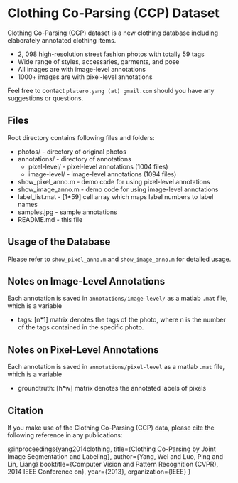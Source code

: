 Clothing Co-Parsing (CCP) Dataset
=================================

Clothing Co-Parsing (CCP) dataset is a new clothing database including elaborately annotated clothing items.

  - 2, 098 high-resolution street fashion photos with totally 59 tags
  - Wide range of styles, accessaries, garments, and pose
  - All images are with image-level annotations
  - 1000+ images are with pixel-level annotations

Feel free to contact `platero.yang (at) gmail.com` should you have any suggestions or questions.

Files
-----
Root directory contains following files and folders:
  - photos/                     - directory of original photos
  - annotations/                - directory of annotations
  	+ pixel-level/              - pixel-level annotations (1004 files)
  	+ image-level/              - image-level annotations (1094 files)
  - show_pixel_anno.m           - demo code for using pixel-level annotations
  - show_image_anno.m           - demo code for using image-level annotations 	
  - label_list.mat              - [1*59] cell array which maps label numbers to label names
  - samples.jpg                 - sample annotations
  - README.md                   - this file

Usage of the Database
---------------------
Please refer to `show_pixel_anno.m` and `show_image_anno.m` for detailed usage.

Notes on Image-Level Annotations
--------------------------------
Each annotation is saved in `annotations/image-level/` as a matlab `.mat` file, which is a variable
- tags: [n*1] matrix denotes the tags of the photo, where n is the number of the tags contained in the specific photo. 

Notes on Pixel-Level Annotations
--------------------------------
Each annotation is saved in `annotations/pixel-level` as a matlab `.mat` file, which is a variable

- groundtruth: [h*w] matrix denotes the annotated labels of pixels

Citation
--------
If you make use of the Clothing Co-Parsing (CCP) data, please cite the following reference in any publications:

@inproceedings{yang2014clothing,
  title={Clothing Co-Parsing by Joint Image Segmentation and Labeling},
  author={Yang, Wei and Luo, Ping and Lin, Liang}
  booktitle={Computer Vision and Pattern Recognition (CVPR), 2014 IEEE Conference on},
  year={2013},
  organization={IEEE}
}